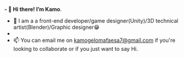 **- 👋 Hi there! I’m Kamo**.



- 🌱 I am a a front-end developer/game designer(Unity)/3D technical artist(Blender)/Graphic designer😁
- 
- 📫 You can email me on kamogelomafaesa7@gmail.com if you're looking to collaborate or if you just want to say Hi.

<!---
kamogeloo/kamogeloo is a ✨ special ✨ repository because its `README.md` (this file) appears on your GitHub profile.
You can click the Preview link to take a look at your changes.
--->
